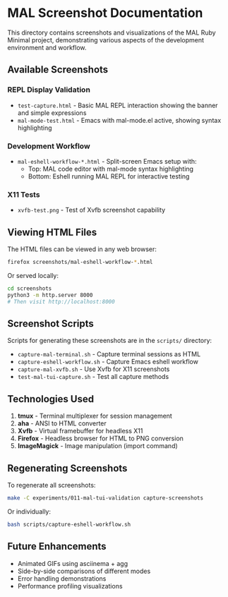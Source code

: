 # MAL Screenshot Documentation

This directory contains screenshots and visualizations of the MAL Ruby Minimal project, demonstrating various aspects of the development environment and workflow.

## Available Screenshots

### REPL Display Validation
- `test-capture.html` - Basic MAL REPL interaction showing the banner and simple expressions
- `mal-mode-test.html` - Emacs with mal-mode.el active, showing syntax highlighting

### Development Workflow
- `mal-eshell-workflow-*.html` - Split-screen Emacs setup with:
  - Top: MAL code editor with mal-mode syntax highlighting
  - Bottom: Eshell running MAL REPL for interactive testing

### X11 Tests
- `xvfb-test.png` - Test of Xvfb screenshot capability

## Viewing HTML Files

The HTML files can be viewed in any web browser:
```bash
firefox screenshots/mal-eshell-workflow-*.html
```

Or served locally:
```bash
cd screenshots
python3 -m http.server 8000
# Then visit http://localhost:8000
```

## Screenshot Scripts

Scripts for generating these screenshots are in the `scripts/` directory:

- `capture-mal-terminal.sh` - Capture terminal sessions as HTML
- `capture-eshell-workflow.sh` - Capture Emacs eshell workflow
- `capture-mal-xvfb.sh` - Use Xvfb for X11 screenshots
- `test-mal-tui-capture.sh` - Test all capture methods

## Technologies Used

1. **tmux** - Terminal multiplexer for session management
2. **aha** - ANSI to HTML converter
3. **Xvfb** - Virtual framebuffer for headless X11
4. **Firefox** - Headless browser for HTML to PNG conversion
5. **ImageMagick** - Image manipulation (import command)

## Regenerating Screenshots

To regenerate all screenshots:
```bash
make -C experiments/011-mal-tui-validation capture-screenshots
```

Or individually:
```bash
bash scripts/capture-eshell-workflow.sh
```

## Future Enhancements

- Animated GIFs using asciinema + agg
- Side-by-side comparisons of different modes
- Error handling demonstrations
- Performance profiling visualizations